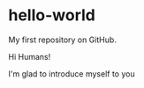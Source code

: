 hello-world
===========

My first repository on GitHub.

Hi Humans!

I'm glad to introduce myself to you

